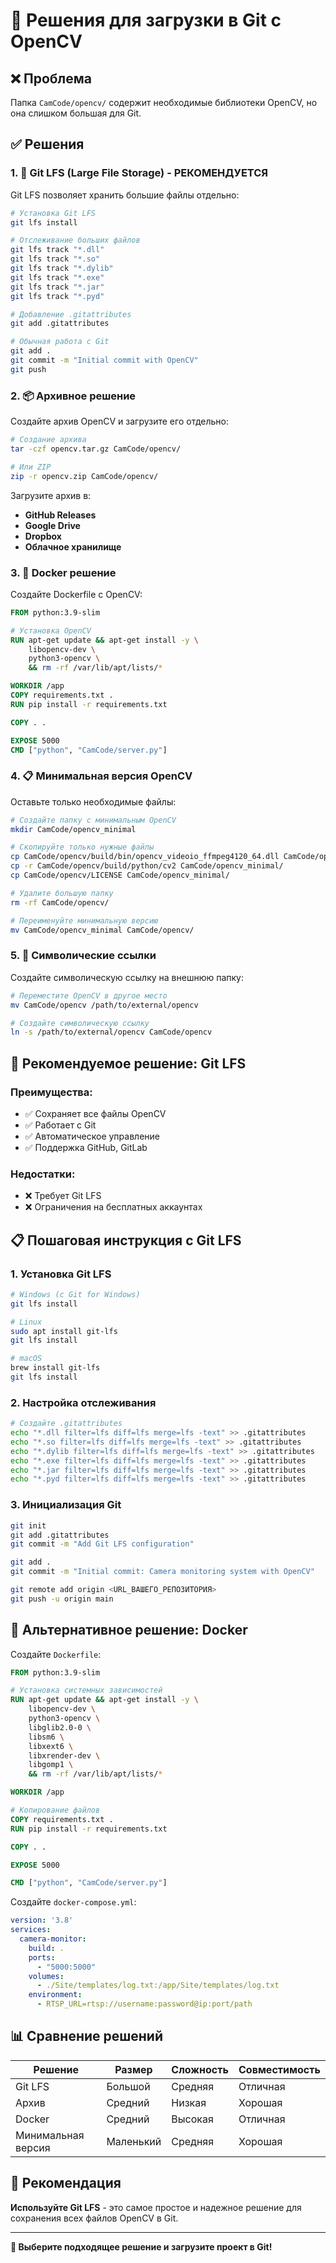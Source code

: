 # 🔧 Решения для загрузки в Git с OpenCV

## ❌ Проблема
Папка `CamCode/opencv/` содержит необходимые библиотеки OpenCV, но она слишком большая для Git.

## ✅ Решения

### 1. 🎯 Git LFS (Large File Storage) - РЕКОМЕНДУЕТСЯ

Git LFS позволяет хранить большие файлы отдельно:

```bash
# Установка Git LFS
git lfs install

# Отслеживание больших файлов
git lfs track "*.dll"
git lfs track "*.so"
git lfs track "*.dylib"
git lfs track "*.exe"
git lfs track "*.jar"
git lfs track "*.pyd"

# Добавление .gitattributes
git add .gitattributes

# Обычная работа с Git
git add .
git commit -m "Initial commit with OpenCV"
git push
```

### 2. 📦 Архивное решение

Создайте архив OpenCV и загрузите его отдельно:

```bash
# Создание архива
tar -czf opencv.tar.gz CamCode/opencv/

# Или ZIP
zip -r opencv.zip CamCode/opencv/
```

Загрузите архив в:
- **GitHub Releases**
- **Google Drive**
- **Dropbox**
- **Облачное хранилище**

### 3. 🐳 Docker решение

Создайте Dockerfile с OpenCV:

```dockerfile
FROM python:3.9-slim

# Установка OpenCV
RUN apt-get update && apt-get install -y \
    libopencv-dev \
    python3-opencv \
    && rm -rf /var/lib/apt/lists/*

WORKDIR /app
COPY requirements.txt .
RUN pip install -r requirements.txt

COPY . .

EXPOSE 5000
CMD ["python", "CamCode/server.py"]
```

### 4. 📋 Минимальная версия OpenCV

Оставьте только необходимые файлы:

```bash
# Создайте папку с минимальным OpenCV
mkdir CamCode/opencv_minimal

# Скопируйте только нужные файлы
cp CamCode/opencv/build/bin/opencv_videoio_ffmpeg4120_64.dll CamCode/opencv_minimal/
cp -r CamCode/opencv/build/python/cv2 CamCode/opencv_minimal/
cp CamCode/opencv/LICENSE CamCode/opencv_minimal/

# Удалите большую папку
rm -rf CamCode/opencv/

# Переименуйте минимальную версию
mv CamCode/opencv_minimal CamCode/opencv/
```

### 5. 🔗 Символические ссылки

Создайте символическую ссылку на внешнюю папку:

```bash
# Переместите OpenCV в другое место
mv CamCode/opencv /path/to/external/opencv

# Создайте символическую ссылку
ln -s /path/to/external/opencv CamCode/opencv
```

## 🎯 Рекомендуемое решение: Git LFS

### Преимущества:
- ✅ Сохраняет все файлы OpenCV
- ✅ Работает с Git
- ✅ Автоматическое управление
- ✅ Поддержка GitHub, GitLab

### Недостатки:
- ❌ Требует Git LFS
- ❌ Ограничения на бесплатных аккаунтах

## 📋 Пошаговая инструкция с Git LFS

### 1. Установка Git LFS

```bash
# Windows (с Git for Windows)
git lfs install

# Linux
sudo apt install git-lfs
git lfs install

# macOS
brew install git-lfs
git lfs install
```

### 2. Настройка отслеживания

```bash
# Создайте .gitattributes
echo "*.dll filter=lfs diff=lfs merge=lfs -text" >> .gitattributes
echo "*.so filter=lfs diff=lfs merge=lfs -text" >> .gitattributes
echo "*.dylib filter=lfs diff=lfs merge=lfs -text" >> .gitattributes
echo "*.exe filter=lfs diff=lfs merge=lfs -text" >> .gitattributes
echo "*.jar filter=lfs diff=lfs merge=lfs -text" >> .gitattributes
echo "*.pyd filter=lfs diff=lfs merge=lfs -text" >> .gitattributes
```

### 3. Инициализация Git

```bash
git init
git add .gitattributes
git commit -m "Add Git LFS configuration"

git add .
git commit -m "Initial commit: Camera monitoring system with OpenCV"

git remote add origin <URL_ВАШЕГО_РЕПОЗИТОРИЯ>
git push -u origin main
```

## 🚀 Альтернативное решение: Docker

Создайте `Dockerfile`:

```dockerfile
FROM python:3.9-slim

# Установка системных зависимостей
RUN apt-get update && apt-get install -y \
    libopencv-dev \
    python3-opencv \
    libglib2.0-0 \
    libsm6 \
    libxext6 \
    libxrender-dev \
    libgomp1 \
    && rm -rf /var/lib/apt/lists/*

WORKDIR /app

# Копирование файлов
COPY requirements.txt .
RUN pip install -r requirements.txt

COPY . .

EXPOSE 5000

CMD ["python", "CamCode/server.py"]
```

Создайте `docker-compose.yml`:

```yaml
version: '3.8'
services:
  camera-monitor:
    build: .
    ports:
      - "5000:5000"
    volumes:
      - ./Site/templates/log.txt:/app/Site/templates/log.txt
    environment:
      - RTSP_URL=rtsp://username:password@ip:port/path
```

## 📊 Сравнение решений

| Решение | Размер | Сложность | Совместимость |
|---------|--------|-----------|---------------|
| Git LFS | Большой | Средняя | Отличная |
| Архив | Средний | Низкая | Хорошая |
| Docker | Средний | Высокая | Отличная |
| Минимальная версия | Маленький | Средняя | Хорошая |

## 🎯 Рекомендация

**Используйте Git LFS** - это самое простое и надежное решение для сохранения всех файлов OpenCV в Git.

---

**🎉 Выберите подходящее решение и загрузите проект в Git!**
